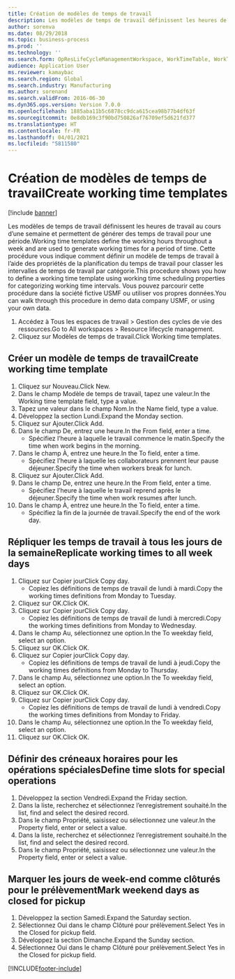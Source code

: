 ```yaml
---
title: Création de modèles de temps de travail
description: Les modèles de temps de travail définissent les heures de travail au cours d’une semaine et permettent de générer des temps de travail pour une période.
author: sorenva
ms.date: 08/29/2018
ms.topic: business-process
ms.prod: ''
ms.technology: ''
ms.search.form: OpResLifeCycleManagementWorkspace, WorkTimeTable, WorkTimeCopyDayDialog, WorkPeriodTemplate
audience: Application User
ms.reviewer: kamaybac
ms.search.region: Global
ms.search.industry: Manufacturing
ms.author: sorenand
ms.search.validFrom: 2016-06-30
ms.dyn365.ops.version: Version 7.0.0
ms.openlocfilehash: 1885aba11b5c6878cc9dca615cea98b77b4df63f
ms.sourcegitcommit: 0e8db169c3f90bd750826af76709ef5d621fd377
ms.translationtype: HT
ms.contentlocale: fr-FR
ms.lasthandoff: 04/01/2021
ms.locfileid: "5811580"
---
```

# <a name="create-working-time-templates"></a><span data-ttu-id="70c29-103">Création de modèles de temps de travail</span><span class="sxs-lookup"><span data-stu-id="70c29-103">Create working time templates</span></span>

[!include [banner](../../includes/banner.md)]

<span data-ttu-id="70c29-104">Les modèles de temps de travail définissent les heures de travail au cours d’une semaine et permettent de générer des temps de travail pour une période.</span><span class="sxs-lookup"><span data-stu-id="70c29-104">Working time templates define the working hours throughout a week and are used to generate working times for a period of time.</span></span> <span data-ttu-id="70c29-105">Cette procédure vous indique comment définir un modèle de temps de travail à l’aide des propriétés de la planification du temps de travail pour classer les intervalles de temps de travail par catégorie.</span><span class="sxs-lookup"><span data-stu-id="70c29-105">This procedure shows you how to define a working time template using working time scheduling properties for categorizing working time intervals.</span></span> <span data-ttu-id="70c29-106">Vous pouvez parcourir cette procédure dans la société fictive USMF ou utiliser vos propres données.</span><span class="sxs-lookup"><span data-stu-id="70c29-106">You can walk through this procedure in demo data company USMF, or using your own data.</span></span>

1. <span data-ttu-id="70c29-107">Accédez à Tous les espaces de travail > Gestion des cycles de vie des ressources.</span><span class="sxs-lookup"><span data-stu-id="70c29-107">Go to All workspaces > Resource lifecycle management.</span></span>
2. <span data-ttu-id="70c29-108">Cliquez sur Modèles de temps de travail.</span><span class="sxs-lookup"><span data-stu-id="70c29-108">Click Working time templates.</span></span>

## <a name="create-working-time-template"></a><span data-ttu-id="70c29-109">Créer un modèle de temps de travail</span><span class="sxs-lookup"><span data-stu-id="70c29-109">Create working time template</span></span>
1. <span data-ttu-id="70c29-110">Cliquez sur Nouveau.</span><span class="sxs-lookup"><span data-stu-id="70c29-110">Click New.</span></span>
2. <span data-ttu-id="70c29-111">Dans le champ Modèle de temps de travail, tapez une valeur.</span><span class="sxs-lookup"><span data-stu-id="70c29-111">In the Working time template field, type a value.</span></span>
3. <span data-ttu-id="70c29-112">Tapez une valeur dans le champ Nom.</span><span class="sxs-lookup"><span data-stu-id="70c29-112">In the Name field, type a value.</span></span>
4. <span data-ttu-id="70c29-113">Développez la section Lundi.</span><span class="sxs-lookup"><span data-stu-id="70c29-113">Expand the Monday section.</span></span>
5. <span data-ttu-id="70c29-114">Cliquez sur Ajouter.</span><span class="sxs-lookup"><span data-stu-id="70c29-114">Click Add.</span></span>
6. <span data-ttu-id="70c29-115">Dans le champ De, entrez une heure.</span><span class="sxs-lookup"><span data-stu-id="70c29-115">In the From field, enter a time.</span></span>
    * <span data-ttu-id="70c29-116">Spécifiez l’heure à laquelle le travail commence le matin.</span><span class="sxs-lookup"><span data-stu-id="70c29-116">Specify the time when work begins in the morning.</span></span>  
7. <span data-ttu-id="70c29-117">Dans le champ À, entrez une heure.</span><span class="sxs-lookup"><span data-stu-id="70c29-117">In the To field, enter a time.</span></span>
    * <span data-ttu-id="70c29-118">Spécifiez l’heure à laquelle les collaborateurs prennent leur pause déjeuner.</span><span class="sxs-lookup"><span data-stu-id="70c29-118">Specify the time when workers break for lunch.</span></span>  
8. <span data-ttu-id="70c29-119">Cliquez sur Ajouter.</span><span class="sxs-lookup"><span data-stu-id="70c29-119">Click Add.</span></span>
9. <span data-ttu-id="70c29-120">Dans le champ De, entrez une heure.</span><span class="sxs-lookup"><span data-stu-id="70c29-120">In the From field, enter a time.</span></span>
    * <span data-ttu-id="70c29-121">Spécifiez l’heure à laquelle le travail reprend après le déjeuner.</span><span class="sxs-lookup"><span data-stu-id="70c29-121">Specify the time when work resumes after lunch.</span></span>  
10. <span data-ttu-id="70c29-122">Dans le champ À, entrez une heure.</span><span class="sxs-lookup"><span data-stu-id="70c29-122">In the To field, enter a time.</span></span>
    * <span data-ttu-id="70c29-123">Spécifiez la fin de la journée de travail.</span><span class="sxs-lookup"><span data-stu-id="70c29-123">Specify the end of the work day.</span></span>  

## <a name="replicate-working-times-to-all-week-days"></a><span data-ttu-id="70c29-124">Répliquer les temps de travail à tous les jours de la semaine</span><span class="sxs-lookup"><span data-stu-id="70c29-124">Replicate working times to all week days</span></span>
1. <span data-ttu-id="70c29-125">Cliquez sur Copier jour</span><span class="sxs-lookup"><span data-stu-id="70c29-125">Click Copy day.</span></span>
    * <span data-ttu-id="70c29-126">Copiez les définitions de temps de travail de lundi à mardi.</span><span class="sxs-lookup"><span data-stu-id="70c29-126">Copy the working times definitions from Monday to Tuesday.</span></span>  
2. <span data-ttu-id="70c29-127">Cliquez sur OK.</span><span class="sxs-lookup"><span data-stu-id="70c29-127">Click OK.</span></span>
3. <span data-ttu-id="70c29-128">Cliquez sur Copier jour</span><span class="sxs-lookup"><span data-stu-id="70c29-128">Click Copy day.</span></span>
    * <span data-ttu-id="70c29-129">Copiez les définitions de temps de travail de lundi à mercredi.</span><span class="sxs-lookup"><span data-stu-id="70c29-129">Copy the working times definitions from Monday to Wednesday.</span></span>  
4. <span data-ttu-id="70c29-130">Dans le champ Au, sélectionnez une option.</span><span class="sxs-lookup"><span data-stu-id="70c29-130">In the To weekday field, select an option.</span></span>
5. <span data-ttu-id="70c29-131">Cliquez sur OK.</span><span class="sxs-lookup"><span data-stu-id="70c29-131">Click OK.</span></span>
6. <span data-ttu-id="70c29-132">Cliquez sur Copier jour</span><span class="sxs-lookup"><span data-stu-id="70c29-132">Click Copy day.</span></span>
    * <span data-ttu-id="70c29-133">Copiez les définitions de temps de travail de lundi à jeudi.</span><span class="sxs-lookup"><span data-stu-id="70c29-133">Copy the working times definitions from Monday to Thursday.</span></span>  
7. <span data-ttu-id="70c29-134">Dans le champ Au, sélectionnez une option.</span><span class="sxs-lookup"><span data-stu-id="70c29-134">In the To weekday field, select an option.</span></span>
8. <span data-ttu-id="70c29-135">Cliquez sur OK.</span><span class="sxs-lookup"><span data-stu-id="70c29-135">Click OK.</span></span>
9. <span data-ttu-id="70c29-136">Cliquez sur Copier jour</span><span class="sxs-lookup"><span data-stu-id="70c29-136">Click Copy day.</span></span>
    * <span data-ttu-id="70c29-137">Copiez les définitions de temps de travail de lundi à vendredi.</span><span class="sxs-lookup"><span data-stu-id="70c29-137">Copy the working times definitions from Monday to Friday.</span></span>  
10. <span data-ttu-id="70c29-138">Dans le champ Au, sélectionnez une option.</span><span class="sxs-lookup"><span data-stu-id="70c29-138">In the To weekday field, select an option.</span></span>
11. <span data-ttu-id="70c29-139">Cliquez sur OK.</span><span class="sxs-lookup"><span data-stu-id="70c29-139">Click OK.</span></span>

## <a name="define-time-slots-for-special-operations"></a><span data-ttu-id="70c29-140">Définir des créneaux horaires pour les opérations spéciales</span><span class="sxs-lookup"><span data-stu-id="70c29-140">Define time slots for special operations</span></span>
1. <span data-ttu-id="70c29-141">Développez la section Vendredi.</span><span class="sxs-lookup"><span data-stu-id="70c29-141">Expand the Friday section.</span></span>
2. <span data-ttu-id="70c29-142">Dans la liste, recherchez et sélectionnez l’enregistrement souhaité.</span><span class="sxs-lookup"><span data-stu-id="70c29-142">In the list, find and select the desired record.</span></span>
3. <span data-ttu-id="70c29-143">Dans le champ Propriété, saisissez ou sélectionnez une valeur.</span><span class="sxs-lookup"><span data-stu-id="70c29-143">In the Property field, enter or select a value.</span></span>
4. <span data-ttu-id="70c29-144">Dans la liste, recherchez et sélectionnez l’enregistrement souhaité.</span><span class="sxs-lookup"><span data-stu-id="70c29-144">In the list, find and select the desired record.</span></span>
5. <span data-ttu-id="70c29-145">Dans le champ Propriété, saisissez ou sélectionnez une valeur.</span><span class="sxs-lookup"><span data-stu-id="70c29-145">In the Property field, enter or select a value.</span></span>

## <a name="mark-weekend-days-as-closed-for-pickup"></a><span data-ttu-id="70c29-146">Marquer les jours de week-end comme clôturés pour le prélèvement</span><span class="sxs-lookup"><span data-stu-id="70c29-146">Mark weekend days as closed for pickup</span></span>
1. <span data-ttu-id="70c29-147">Développez la section Samedi.</span><span class="sxs-lookup"><span data-stu-id="70c29-147">Expand the Saturday section.</span></span>
2. <span data-ttu-id="70c29-148">Sélectionnez Oui dans le champ Clôturé pour prélèvement.</span><span class="sxs-lookup"><span data-stu-id="70c29-148">Select Yes in the Closed for pickup field.</span></span>
3. <span data-ttu-id="70c29-149">Développez la section Dimanche.</span><span class="sxs-lookup"><span data-stu-id="70c29-149">Expand the Sunday section.</span></span>
4. <span data-ttu-id="70c29-150">Sélectionnez Oui dans le champ Clôturé pour prélèvement.</span><span class="sxs-lookup"><span data-stu-id="70c29-150">Select Yes in the Closed for pickup field.</span></span>



[!INCLUDE[footer-include](../../../includes/footer-banner.md)]